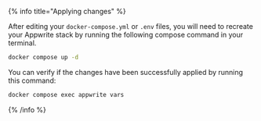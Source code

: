 {% info title="Applying changes" %}

After editing your `docker-compose.yml` or `.env` files, you will need to recreate your Appwrite stack by running the following compose command in your terminal.

```sh
docker compose up -d
```

You can verify if the changes have been successfully applied by running this command:

```sh
docker compose exec appwrite vars
```

{% /info %}
